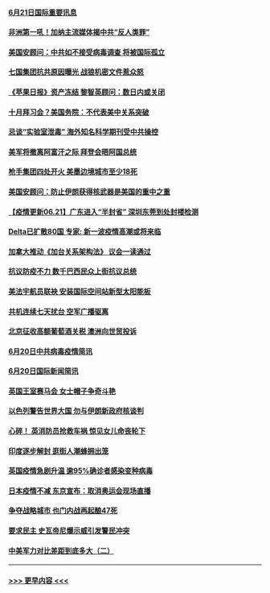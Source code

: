 #### [6月21日国际重要讯息](../pages/prog202/a103147569.md?t=06212101) 
#### [非洲第一吼！加纳主流媒体揭中共“反人类罪”](../pages/prog202/a103147582.md?t=06212101) 
#### [美国安顾问：中共如不接受病毒调查 将被国际孤立](../pages/prog202/a103147558.md?t=06212101) 
#### [七国集团抗共原因曝光 战狼机密文件惹众怒](../pages/prog202/a103147520.md?t=06212101) 
#### [《苹果日报》资产冻结 黎智英顾问：数日内或关闭](../pages/prog202/a103147495.md?t=06212101) 
#### [十月拜习会？美国务院：不代表美中关系突破](../pages/prog202/a103147293.md?t=06212101) 
#### [忌谈“实验室泄毒” 海外知名科学期刊受中共操控](../pages/prog202/a103147438.md?t=06212101) 
#### [美军将撤离阿富汗之际 拜登会晤阿国总统](../pages/prog202/a103147452.md?t=06212101) 
#### [枪手集团四处开火 美墨边境城市至少18死](../pages/prog202/a103147415.md?t=06212101) 
#### [美国安顾问：防止伊朗获得核武器是美国的重中之重](../pages/prog202/a103147414.md?t=06212101) 
#### [【疫情更新06.21】广东进入“半封省” 深圳东莞到处封楼检测](../pages/prog202/a103133785.md?t=06212101) 
#### [Delta已扩散80国 专家: 新一波疫情高潮或将来临](../pages/prog202/a103147313.md?t=06212101) 
#### [加拿大推动《加台关系架构法》 议会一读通过](../pages/prog202/a103147349.md?t=06212101) 
#### [抗议防疫不力 数千巴西民众上街抗议总统](../pages/prog202/a103147320.md?t=06212101) 
#### [美法宇航员联袂 安装国际空间站新型太阳能板](../pages/prog202/a103147314.md?t=06212101) 
#### [共机连续七天扰台 空军广播驱离](../pages/prog202/a103147298.md?t=06212101) 
#### [北京征收高额葡萄酒关税 澳洲向世贸投诉](../pages/prog202/a103147215.md?t=06212101) 
#### [6月20日中共病毒疫情简讯](../pages/prog202/a103147207.md?t=06212101) 
#### [6月20日国际新闻简讯](../pages/prog202/a103147199.md?t=06212101) 
#### [英国王室赛马会 女士帽子争奇斗艳](../pages/prog202/a103147177.md?t=06212101) 
#### [以色列警告世界大国 勿与伊朗新政府核谈判](../pages/prog202/a103147171.md?t=06212101) 
#### [心碎！ 英消防员抢救车祸 惊见女儿命丧轮下](../pages/prog202/a103147129.md?t=06212101) 
#### [印度逐步解封 逛街人潮蜂拥出笼](../pages/prog202/a103147123.md?t=06212101) 
#### [英国疫情急剧升温 逾95%确诊者感染变种病毒](../pages/prog202/a103147081.md?t=06212101) 
#### [日本疫情不减 东京宣布：取消奥运会现场直播](../pages/prog202/a103147074.md?t=06212101) 
#### [争夺战略城市 也门内战再起酿47死](../pages/prog202/a103147051.md?t=06212101) 
#### [要求民主 史瓦帝尼爆示威引发警民冲突](../pages/prog202/a103147032.md?t=06212101) 
#### [中美军力对比差距到底多大（二）](../pages/prog202/a103146947.md?t=06212101) 

----
#### [ >>> 更早内容 <<< ](../indexes/prog202-earlier.md)
